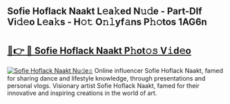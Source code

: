 ## Sofie Hoflack Naakt L𝚎a𝚔ed N𝚞𝚍e - Part-Dlf Vi𝚍𝚎o L𝚎a𝚔s - H𝚘𝚝 O𝚗𝚕yf𝚊ns P𝚑𝚘tos 1AG6n

# <h2><a href="http://kf63z6.oniu.top/?m=Sofie+Hoflack+Naakt">🔗👉 🔴 Sofie Hoflack Naakt P𝚑ot𝚘𝚜 V𝚒d𝚎o</a></h2>

[![Sofie Hoflack Naakt Nu𝚍e𝚜](https://i.imgur.com/0qMVB7G.gif)](http://kf63z6.oniu.top/?m=Sofie+Hoflack+Naakt)
Online influencer Sofie Hoflack Naakt, famed for sharing dance and lifestyle knowledge, through presentations and personal vlogs. Visionary artist Sofie Hoflack Naakt, famed for their innovative and inspiring creations in the world of art.  
